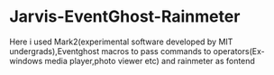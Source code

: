 # Jarvis-EventGhost-Rainmeter

Here i used Mark2(experimental software developed by MIT undergrads),Eventghost macros to pass commands to operators(Ex- windows media player,photo viewer etc) and rainmeter as fontend
